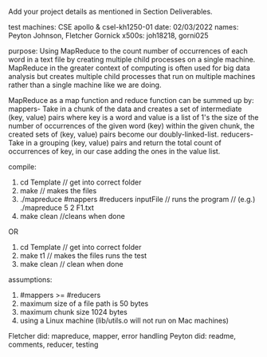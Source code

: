 Add your project details as mentioned in Section Deliverables.

test machines: CSE apollo & csel-kh1250-01
date: 02/03/2022
names: Peyton Johnson, Fletcher Gornick 
x500s: joh18218, gorni025

purpose:
Using MapReduce to the count number of occurrences of each word in a text file by creating multiple child processes on a single machine.
MapReduce in the greater context of computing is often used for big data analysis but creates multiple child processes that run on multiple machines rather than a single machine like we are doing. 

MapReduce as a map function and reduce function can be summed up by:
mappers- 
    Take in a chunk of the data and creates a set of intermediate (key, value) pairs where key is a word and value is a list of 1's the size of the number of occurrences of the given word (key) within the given chunk, the created sets of (key, value) pairs become our doubly-linked-list.
reducers-
    Take in a grouping (key, value) pairs and return the total count of occurrences of key, in our case adding the ones in the value list.


compile:
1. cd Template                                     // get into correct folder
2. make                                            // makes the files
3. ./mapreduce #mappers #reducers inputFile        // runs the program
// (e.g.) ./mapreduce 5 2 F1.txt                                        
4. make clean                                      //cleans when done

OR

1. cd Template                                     // get into correct folder
2. make t1                                         // makes the files runs the test
3. make clean                                      // clean when done

assumptions:
1. #mappers >= #reducers                       
2. maximum size of a file path is 50 bytes         
3. maximum chunk size 1024 bytes                   
4. using a Linux machine (lib/utils.o will not run on Mac machines)                     

Fletcher did: mapreduce, mapper, error handling
Peyton did: readme, comments, reducer, testing

